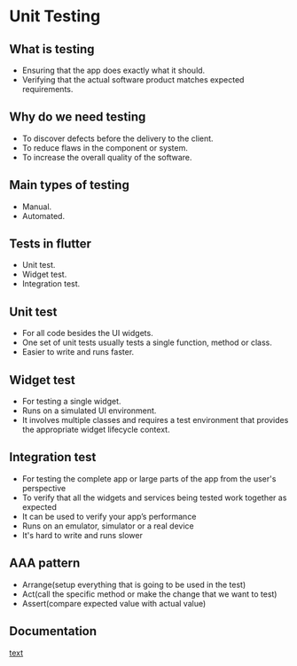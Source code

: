 # Unit Testing

## What is testing

* Ensuring that the app does exactly what it should.
* Verifying that the actual software product matches expected requirements.

## Why do we need testing

* To discover defects before the delivery to the client.
* To reduce flaws in the component or system.
* To increase the overall quality of the software.

## Main types of testing

* Manual.
* Automated.

## Tests in flutter

* Unit test.
* Widget test.
* Integration test.

## Unit test

* For all code besides the UI widgets.
* One set of unit tests usually tests a single function, method or class.
* Easier to write and runs faster.

## Widget test

* For testing a single widget.
* Runs on a simulated UI environment.
* It involves multiple classes and requires a test environment that provides the appropriate widget lifecycle context.

## Integration test

* For testing the complete app or large parts of the app from the user's perspective
* To verify that all the widgets and services being tested work together as expected
* It can be used to verify your app’s performance
* Runs on an emulator, simulator or a real device
* It's hard to write and runs slower

## AAA pattern

* Arrange(setup everything that is going to be used in the test)
* Act(call the specific method or make the change that we want to test)
* Assert(compare expected value with actual value)

## Documentation

[text](https://docs.flutter.dev/testing/overview)
